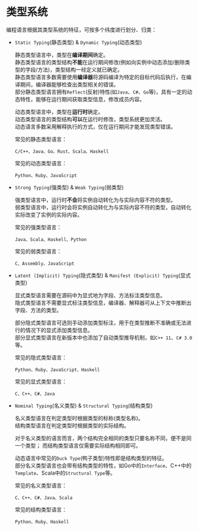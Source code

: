 # 类型系统
编程语言根据其类型系统的特征，可按多个纬度进行划分、归类：

- `Static Typing`(静态类型) & `Dynamic Typing`(动态类型)

	静态类型语言中，类型在**编译期间**确定。  
	静态类型语言的类型结构**不能**在运行期间修改(例如向实例中动态添加/删除类型的字段/方法)，类型结构一经定义就已确定。  
	静态类型语言多数需要使用**编译器**将源码编译为特定的目标代码后执行，在编译期间，编译器能够检查出类型相关的错误。  
	部分静态类型语言拥有`Reflect`(反射)特性(如`Java`、`C#`、`Go`等)，具有一定的动态特性，能够在运行期间获取类型信息，修改成员内容。

	动态类型语言中，类型在**运行时**确定。  
	动态类型语言的类型结构**可以**在运行时修改，类型系统更加灵活。  
	动态语言多数采用解释执行的方式，仅在运行期间才能发现类型错误。

	常见的静态类型语言：

	```
	C/C++、Java、Go、Rust、Scala、Haskell
	```

	常见的动态类型语言：

	```
	Python、Ruby、JavaScript
	```

- `Strong Typing`(强类型) & `Weak Typing`(弱类型)

	强类型语言中，运行时**不会**将实例自动转化为与实际内容不符的类型。  
	弱类型语言中，运行时会将实例自动转化为与实际内容不符的类型，自动转化实际改变了实例的实际内容。

	常见的强类型语言：

	```
	Java、Scala、Haskell、Python
	```

	常见的弱类型语言：

	```
	C、Assembly、JavaScript
	```

- `Latent (Implicit) Typing`(隐式类型) & `Manifest (Explicit) Typing`(显式类型)

	显式类型语言需要在源码中为显式地为字段、方法标注类型信息。  
	隐式类型语言不需要显式标注类型信息，编译器、解释器可从上下文中推断出字段、方法的类型。

	部分隐式类型语言可选则手动添加类型标注，用于在类型推断不准确或无法进行的情况下的显式添加类型信息。  
	部分显式类型语言在新版本中也添加了自动类型推导机制，如`C++ 11`、`C# 3.0`等。

	常见的隐式类型语言：

	```
	Python、Ruby、JavaScript、Haskell
	```

	常见的显式类型语言：

	```
	C、C++、C#、Java
	```

- `Nominal Typing`(名义类型) & `Structural Typing`(结构类型)

	名义类型语言在判定类型时根据类型的标称(类型名称)。  
	结构类型语言在判定类型时根据类型的实际结构。

	对于名义类型的语言而言，两个结构完全相同的类型只要名称不同，便不是同一个类型；
	而结构类型语言仅需要实际结构相同即可。

	动态语言中常见的`Duck Type`(鸭子类型)特性即是结构类型的特征。  
	部分名义类型语言也会带有结构类型的特性，如Go中的`Interface`、C++中的`Template`、Scala中的`Structural Type`等。

	常见的名义类型语言：

	```
	C、C++、C#、Java、Scala
	```

	常见的结构类型语言：

	```
	Python、Ruby、Haskell
	```
